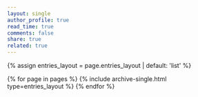 ```yaml
---
layout: single
author_profile: true
read_time: true
comments: false
share: true
related: true
---
```


{% assign entries_layout = page.entries_layout | default: 'list' %}
<div class="entries-{{ entries_layout }}">
  {% for page in pages %}
    {% include archive-single.html type=entries_layout %}
  {% endfor %}
</div>
